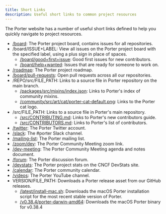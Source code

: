 ```yaml
---
title: Short Links
description: Useful short links to common project resources
---
```


The Porter website has a number of useful short links defined to help you quickly navigate to project resources.

* [/board](/board/): The Porter project board, contains issues for all repositories.
* /board/ISSUE+LABEL: View all issues on the Porter project board with the specified label, using a plus sign in place of spaces.
    * [/board/good+first+issue](/board/good+first+issue): Good first issues for new contributors.
    * [/board/help+wanted](/board/help+wanted): Issues that are ready for someone to work on.
* [/roadmap](/roadmap/): The Porter project roadmap.
* [/board/pull-requests](/board/pull-requests): Open pull requests across all our repositories.
* /REPO/src/FILE_PATH: Links to a source file in Porter repository on the main branch.
    * [/packages/src/mixins/index.json](/packages/src/mixins/index.json): Links to Porter's index of community mixins.
    * [/community/src/art/cat/porter-cat-default.png](/community/src/art/cat/porter-cat-default.png): Links to the Porter cat logo.
* /src/FILE_PATH: Links to a source file in Porter's main repository.
    * [/src/CONTRIBUTING.md](/src/CONTRIBUTING.md): Links to Porter's new contributors guide.
    * [/src/CONTRIBUTORS.md](/src/CONTRIBUTORS.md): Links to Porter's list of contributors.
* [/twitter](/twitter/): The Porter Twitter account.
* [/slack](/slack/): The #porter Slack channel.
* [/mailing-list](/mailing-list/): The Porter mailing list.
* [/zoom/dev](/zoom/dev/): The Porter Community Meeting zoom link.
* [/dev-meeting](/dev-meeting/): The Porter Community Meeting agenda and notes document.
* [/forum](/forum/): The Porter discussion forum.
* [/devstats](/devstats/): The Porter project stats on the CNCF DevStats site.
* [/calendar](/calendar/): The Porter community calendar.
* [/videos](/videos/): The Porter YouTube channel.
* VERSION/FILE_PATH: Downloads a Porter release asset from our GitHub releases.
    * [/latest/install-mac.sh](/latest/install-mac.sh): Downloads the macOS Porter installation script for the most recent stable version of Porter.
    * [/v0.38.4/porter-darwin-amd64](/v0.38.4/porter-darwin-amd64): Downloads the macOS Porter binary for v0.38.4
  